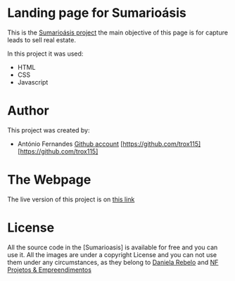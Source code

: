 # Landing page for Sumarioásis

This is the [Sumarioásis project](https://www.facebook.com/Sum%C3%A1rioasis-104084740968341/?__tn__=%2Cd%2CP-R&eid=ARD9UDMYo2eLSu963xyH4QjPdX_-7yrFog2p8x749u-4gz9At-zb_w8bW6G5-yjr3W2XbGYd9g1w3WxK) the main objective of this page is for capture leads to sell real estate.

In this project it was used:

* HTML
* CSS
* Javascript



# Author

This project was created by:

* António Fernandes [Github account](https://github.com/trox115) [https://github.com/trox115][https://github.com/trox115] 


# The Webpage

The live version of this project is on [this link](https://raw.githack.com/trox115/sumarioasis/develop/index.html)

# License

All the source code in the [Sumarioasis] is available for free and you can use it. 
All the images are under a copyright License and you can not use them under any circumstances, as they belong to [Daniela Rebelo](https://www.facebook.com/danielarebeloarquiteta/) and [NF Projetos & Empreendimentos](https://www.facebook.com/NF-Projetos-Empreendimentos-180484209342073/)